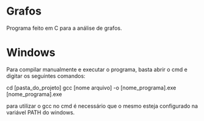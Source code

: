 # Grafos
Programa feito em C para a análise de grafos.

# Windows
Para compilar manualmente e executar o programa, basta abrir o cmd e digitar os seguintes comandos:

cd [pasta_do_projeto]
gcc [nome arquivo] -o [nome_programa].exe
[nome_programa].exe

para utilizar o gcc no cmd é necessário que o mesmo esteja configurado na variável PATH do windows.


